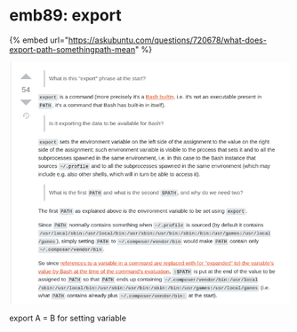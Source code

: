 # emb89: export

{% embed url="https://askubuntu.com/questions/720678/what-does-export-path-somethingpath-mean" %}

![](<../.gitbook/assets/image (177).png>)

export A = B for setting variable

